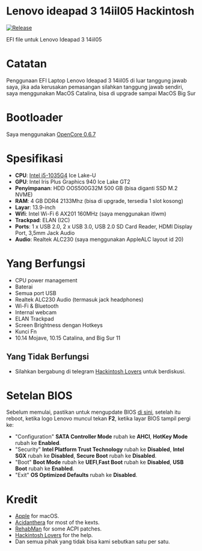 # Lenovo ideapad 3 14iil05 Hackintosh
[![Release](https://img.shields.io/badge/download-release-blue.svg)]()

EFI file untuk Lenovo Ideapad 3 14iil05

# Catatan
Penggunaan EFI Laptop Lenovo Ideapad 3 14iil05 di luar tanggung jawab saya, jika ada kerusakan pemasangan silahkan tanggung jawab sendiri, saya menggunakan MacOS Catalina, bisa di upgrade sampai MacOS Big Sur

# Bootloader
Saya menggunakan [OpenCore 0.6.7](https://github.com/acidanthera/OpenCorePkg)

# Spesifikasi
- <b>CPU</b>: [Intel i5-1035G4](https://ark.intel.com/content/www/id/id/ark/products/196591/intel-core-i5-1035g4-processor-6m-cache-up-to-3-70-ghz.html) Ice Lake-U
- <b>GPU</b>: Intel Iris Plus Graphics 940 Ice Lake GT2 
- <b>Penyimpanan</b>: HDD OOS500G32M 500 GB (bisa diganti SSD M.2 NVME)
- <b>RAM</b>: 4 GB DDR4 2133Mhz (bisa di upgrade, tersedia 1 slot kosong)
- <b>Layar</b>: 13.9-inch
- <b>Wifi</b>: Intel Wi-Fi 6 AX201 160MHz (saya menggunakan itlwm)
- <b>Trackpad</b>: ELAN (I2C)
- <b>Ports</b>: 1 x USB 2.0, 2 x USB 3.0, USB 2.0 SD Card Reader, HDMI Display Port, 3,5mm Jack Audio
- <b>Audio</b>: Realtek ALC230 (saya menggunakan AppleALC layout id 20)

# Yang Berfungsi
- CPU power management 
- Baterai
- Semua port USB
- Realtek ALC230 Audio (termasuk jack headphones)
- Wi-Fi & Bluetooth
- Internal webcam
- ELAN Trackpad
- Screen Brightness dengan Hotkeys
- Kunci Fn
- 10.14 Mojave, 10.15 Catalina, and Big Sur 11

## Yang Tidak Berfungsi
- Silahkan bergabung di telegram [Hackintosh Lovers](https://t.me/HackintoshLover) untuk berdiskusi.

# Setelan BIOS
Sebelum memulai, pastikan untuk mengupdate BIOS [di sini](https://pcsupport.lenovo.com/id/en/products/laptops-and-netbooks/3-series/ideapad-3-14iil05/downloads/driver-list/), setelah itu reboot, ketika logo Lenovo muncul tekan <b>F2</b>, ketika layar BIOS tampil pergi ke: 
- "Configuration" <b>SATA Controller Mode</b> rubah ke <b>AHCI</b>, <b>HotKey Mode</b> rubah ke <b>Enabled</b>.
- "Security" <b>Intel Platform Trust Technology</b> rubah ke <b>Disabled</b>, <b>Intel SGX</b> rubah ke <b>Disabled</b>, <b>Secure Boot</b> rubah ke <b>Disabled</b>.
- "Boot" <b>Boot Mode</b> rubah ke <b>UEFI</b>,<b>Fast Boot</b> rubah ke <b>Disabled</b>, <b>USB Boot</b> rubah ke <b>Enabled</b>.
- "Exit" <b>OS Optimized Defaults</b> rubah ke <b>Disabled</b>.

# Kredit
- [Apple](https://www.apple.com) for macOS.
- [Acidanthera](https://github.com/acidanthera) for most of the kexts.
- [RehabMan](https://github.com/RehabMan) for some ACPI patches.
- [Hackintosh Lovers](https://t.me/HackintoshLover) for the help.
- Dan semua pihak yang tidak bisa kami sebutkan satu per satu.